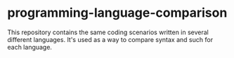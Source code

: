 # programming-language-comparison
This repository contains the same coding scenarios written in several different languages. It's used as a way to compare syntax and such for each language.
